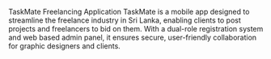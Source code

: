 TaskMate Freelancing Application
TaskMate is a mobile app designed to streamline the freelance industry in Sri Lanka, enabling clients to post projects and freelancers to bid on them. With a dual-role registration system and web based admin panel, it ensures secure, user-friendly collaboration for graphic designers and clients.
